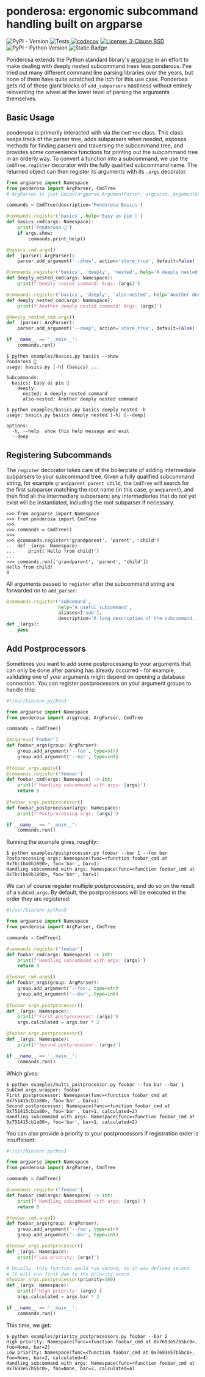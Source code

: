 # ponderosa: ergonomic subcommand handling built on argparse

![PyPI - Version](https://img.shields.io/pypi/v/ponderosa?link=https%3A%2F%2Fpypi.org%2Fproject%2Fponderosa%2F) ![Tests](https://github.com/camillescott/ponderosa/actions/workflows/pytest.yml/badge.svg) [![codecov](https://codecov.io/github/camillescott/ponderosa/graph/badge.svg?token=XSESR7TKXJ)](https://codecov.io/github/camillescott/ponderosa) <a href="https://github.com/camillescott/ponderosa/blob/latest/LICENSE"><img alt="License: 3-Clause BSD" src="https://img.shields.io/badge/License-BSD%203--Clause-blue.svg"></a> ![PyPI - Python Version](https://img.shields.io/pypi/pyversions/ponderosa) ![Static Badge](https://img.shields.io/badge/Platforms-Linux%20%7C%20MacOS%20%7C%20Windows-blue)

Ponderosa extends the Python standard library's [argparse](https://docs.python.org/3/library/argparse.html) in an effort to make dealing with deeply nested subcommand trees less ponderous. 
I've tried out many different command line parsing libraries over the years, but none of them have quite scratched the itch for this use case.
Ponderosa gets rid of those giant blocks of `add_subparsers` nastiness without entirely reinventing the wheel at the lower level of parsing the arguments themselves.

## Basic Usage

ponderosa is primarily interacted with via the `CmdTree` class.
This class keeps track of the parser tree, adds subparsers when needed, exposes methods for finding parsers and traversing the subcommand tree, and provides some convenience functions for printing out the subcommand tree in an orderly way.
To convert a function into a subcommand, we use the `CmdTree.register` decorator with the fully qualified subcommand name.
The returned object can then register its arguments with its `.args` decorator.

```python
from argparse import Namespace
from ponderosa import ArgParser, CmdTree
# ArgParser is just Union[argparse.ArgumentParser, argparse._ArgumentGroup]

commands = CmdTree(description='Ponderosa Basics')

@commands.register('basics', help='Easy as pie 🥧')
def basics_cmd(args: Namespace):
    print('Ponderosa 🌲')
    if args.show:
        commands.print_help()

@basics_cmd.args()
def _(parser: ArgParser):
    parser.add_argument('--show', action='store_true', default=False)

@commands.register('basics', 'deeply', 'nested', help='A deeply nested command')
def deeply_nested_cmd(args: Namespace):
    print(f'Deeply nested command! Args: {args}')

@commands.register('basics', 'deeply', 'also-nested', help='Another deeply nested command')
def deeply_nested_cmd(args: Namespace):
    print(f'Another deeply nested command! Args: {args}')

@deeply_nested_cmd.args()
def _(parser: ArgParser):
    parser.add_argument('--deep', action='store_true', default=False)

if __name__ == '__main__':
    commands.run()
```

```console
$ python examples/basics.py basics --show
Ponderosa 🌲
usage: basics.py [-h] {basics} ...

Subcommands:
  basics: Easy as pie 🥧
    deeply: 
      nested: A deeply nested command
      also-nested: Another deeply nested command

$ python examples/basics.py basics deeply nested -h
usage: basics.py basics deeply nested [-h] [--deep]

options:
  -h, --help  show this help message and exit
  --deep
```


## Registering Subcommands

The `register` decorator takes care of the boilerplate of adding intermediate subparsers to your subcommand tree.
Given a fully qualified subcommand string, for example `grandparent parent child`, the `CmdTree` will search for the first subparser matching the root name (in this case, `grandparent`), and then find all the intermediary subparsers; any intermediaries that do not yet exist will be instantiated, including the root subparser if necessary.

```pycon
>>> from argparse import Namespace
>>> from ponderosa import CmdTree
>>> 
>>> commands = CmdTree()
>>> 
>>> @commands.register('grandparent', 'parent', 'child')
... def _(args: Namespace):
...     print('Hello from child!')
... 
>>> commands.run(['grandparent', 'parent', 'child'])
Hello from child!
0
```

All arguments passed to `register` after the subcommand string are forwarded on to `add_parser`:

```python
@commands.register('subcomand',
                   help='A useful subcommand',
                   aliases=['sub'],
                   description='A long description of the subcommand...')
def _(args):
    pass
```

## Add Postprocessors

Sometimes you want to add some postprocessing to your arguments that can only be done after parsing has already
occurred - for example, validating one of your arguments might depend on opening a database connection.
You can register postprocessors on your argument groups to handle this:

```python
#!/usr/bin/env python3

from argparse import Namespace
from ponderosa import arggroup, ArgParser, CmdTree

commands = CmdTree()

@arggroup('Foobar')
def foobar_args(group: ArgParser):
    group.add_argument('--foo', type=str)
    group.add_argument('--bar', type=int)
    
@foobar_args.apply()
@commands.register('foobar')
def foobar_cmd(args: Namespace) -> int:
    print(f'Handling subcommand with args: {args}')
    return 0
    
@foobar_args.postprocessor()
def foobar_postprocessor(args: Namespace):
    print(f'Postprocessing args: {args}')

if __name__ == '__main__':    
    commands.run()
```

Running the example gives, roughly:

```console
$ python examples/postprocessor.py foobar --bar 1 --foo bar      
Postprocessing args: Namespace(func=<function foobar_cmd at 0x7bc1ba0b1800>, foo='bar', bar=1)
Handling subcommand with args: Namespace(func=<function foobar_cmd at 0x7bc1ba0b1800>, foo='bar', bar=1)
```

We can of course register multiple postprocessors, and do so on the result of a `SubCmd.args`.
By default, the postprocessors will be executed in the order they are registered:

```python
#!/usr/bin/env python3

from argparse import Namespace
from ponderosa import ArgParser, CmdTree

commands = CmdTree()

@commands.register('foobar')
def foobar_cmd(args: Namespace) -> int:
    print(f'Handling subcommand with args: {args}')
    return 0

@foobar_cmd.args()
def foobar_args(group: ArgParser):
    group.add_argument('--foo', type=str)
    group.add_argument('--bar', type=int)
    
@foobar_args.postprocessor()
def _(args: Namespace):
    print(f'First postprocessor: {args}')
    args.calculated = args.bar * 2

@foobar_args.postprocessor()
def _(args: Namespace):
    print(f'Second postprocessor: {args}')

if __name__ == '__main__':    
    commands.run()
```

Which gives:

```console
$ python examples/multi_postprocessor.py foobar --foo bar --bar 1
SubCmd.args.wrapper: foobar
First postprocessor: Namespace(func=<function foobar_cmd at 0x751415cb1a80>, foo='bar', bar=1)
Second postprocessor: Namespace(func=<function foobar_cmd at 0x751415cb1a80>, foo='bar', bar=1, calculated=2)
Handling subcommand with args: Namespace(func=<function foobar_cmd at 0x751415cb1a80>, foo='bar', bar=1, calculated=2)
```

You can also provide a priority to your postprocessors if registration order is insufficient:

```python
#!/usr/bin/env python3

from argparse import Namespace
from ponderosa import ArgParser, CmdTree

commands = CmdTree()

@commands.register('foobar')
def foobar_cmd(args: Namespace) -> int:
    print(f'Handling subcommand with args: {args}')
    return 0

@foobar_cmd.args()
def foobar_args(group: ArgParser):
    group.add_argument('--foo', type=str)
    group.add_argument('--bar', type=int)

@foobar_args.postprocessor()
def _(args: Namespace):
    print(f'Low priority: {args}')

# Usually, this function would run second, as it was defined second.
# It will run first due to its priority score.
@foobar_args.postprocessor(priority=100)
def _(args: Namespace):
    print(f'High priority: {args}')
    args.calculated = args.bar * 2

if __name__ == '__main__':    
    commands.run()
```

This time, we get:

```console
$ python examples/priority_postprocessors.py foobar --bar 2 
High priority: Namespace(func=<function foobar_cmd at 0x7693e57b5bc0>, foo=None, bar=2)
Low priority: Namespace(func=<function foobar_cmd at 0x7693e57b5bc0>, foo=None, bar=2, calculated=4)
Handling subcommand with args: Namespace(func=<function foobar_cmd at 0x7693e57b5bc0>, foo=None, bar=2, calculated=4)
```

